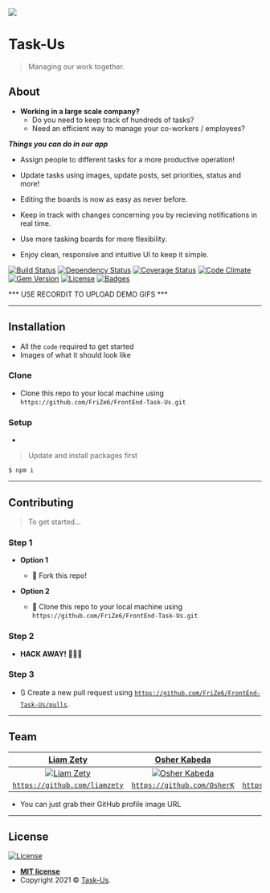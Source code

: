 <a href="http://res.cloudinary.com/dtg7n0zye/image/upload/v1601479025/ptn1e4ignc6ubtihl2n6.png"><img src="http://res.cloudinary.com/dtg7n0zye/image/upload/v1601479025/ptn1e4ignc6ubtihl2n6.png"/></a>

# Task-Us

> Managing our work together.

## About
- **Working in a large scale company?**
  - Do you need to keep track of hundreds of tasks?
  - Need an efficient way to manage your co-workers / employees?

***Things you can do in our app***

- Assign people to different tasks for a more productive operation!

- Update tasks using images, update posts, set priorities, status and more!

- Editing the boards is now as easy as never before.

- Keep in track with changes concerning you by recieving notifications in real time.

- Use more tasking boards for more flexibility.

- Enjoy clean, responsive and intuitive UI to keep it simple.

[![Build Status](https://travis-ci.org/doge/wow.svg)](https://travis-ci.org/doge/wow)
[![Dependency Status](http://img.shields.io/gemnasium/doge/wow.svg)](https://gemnasium.com/doge/wow)
[![Coverage Status](http://img.shields.io/coveralls/doge/wow.svg)](https://coveralls.io/r/doge/wow)
[![Code Climate](http://img.shields.io/codeclimate/github/doge/wow.svg)](https://codeclimate.com/github/doge/wow)
[![Gem Version](http://img.shields.io/gem/v/suchgem.svg)](https://rubygems.org/gems/suchgem)
[![License](http://img.shields.io/:license-mit-blue.svg)](http://doge.mit-license.org)
[![Badges](http://img.shields.io/:badges-7/7-ff6799.svg)](https://github.com/badges/badgerbadgerbadger)


*** USE RECORDIT TO UPLOAD DEMO GIFS ***

---

## Installation

- All the `code` required to get started
- Images of what it should look like

### Clone

- Clone this repo to your local machine using `https://github.com/FriZe6/FrontEnd-Task-Us.git`

### Setup

- 

> Update and install packages first
```
$ npm i
```

---

## Contributing

> To get started...

### Step 1

- **Option 1**
    - 🍴 Fork this repo!

- **Option 2**
    - 👯 Clone this repo to your local machine using `https://github.com/FriZe6/FrontEnd-Task-Us.git`

### Step 2

- **HACK AWAY!** 🔨🔨🔨

### Step 3

- 🔃 Create a new pull request using <a href="https://github.com/FriZe6/FrontEnd-Task-Us/pulls/" target="_blank">`https://github.com/FriZe6/FrontEnd-Task-Us/pulls`</a>.

---

## Team
| <a href="https://github.com/liamzety" target="_blank">**Liam Zety**</a> | <a href="http://fvcproductions.com" target="_blank">**Osher Kabeda**</a> | <a href="http://fvcproductions.com" target="_blank">**Roei Arazi**</a> |
| :---: |:---:| :---:|
| [![Liam Zety](http://res.cloudinary.com/dtg7n0zye/image/upload/v1601298953/bdaamqpuvcx1tj1qyst3.jpg?s=200)](https://www.linkedin.com/in/liam-zety-0b157b1b6/)    | [![Osher Kabeda](https://cdn.discordapp.com/attachments/752472970047258644/760881627768291338/WIN_20200930_18_11_38_Pro.jpg?s=200)](http://fvcproductions.com) | [![Roei Arazi](https://media.discordapp.net/attachments/752472970047258644/760883616321503232/prrofile-pic.jpeg?s=200)](http://fvcproductions.com)  |
| <a href="https://github.com/liamzety" target="_blank">`https://github.com/liamzety`</a> | <a href="https://github.com/OsherK" target="_blank">`https://github.com/OsherK`</a> | <a href="https://github.com/FriZe6" target="_blank">`https://github.com/FriZe6`</a> |

- You can just grab their GitHub profile image URL
---



## License

[![License](http://img.shields.io/:license-mit-blue.svg?style=flat-square)](http://badges.mit-license.org)

- **[MIT license](http://opensource.org/licenses/mit-license.php)**
- Copyright 2021 © <a href="http://task-us.herokuapp.com" target="_blank">Task-Us</a>.
